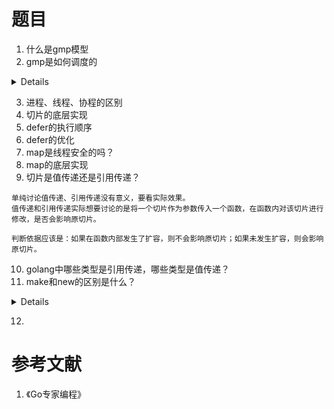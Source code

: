 # 题目

1. 什么是gmp模型
2. gmp是如何调度的

<details>

- 队列轮转
- 系统调用
- 工作量窃取
- 抢占式调度

</details>

3. 进程、线程、协程的区别
4. 切片的底层实现
5. defer的执行顺序
6. defer的优化
7. map是线程安全的吗？
8. map的底层实现
9. 切片是值传递还是引用传递？

```text
单纯讨论值传递、引用传递没有意义，要看实际效果。  
值传递和引用传递实际想要讨论的是将一个切片作为参数传入一个函数，在函数内对该切片进行修改，是否会影响原切片。  

判断依据应该是：如果在函数内部发生了扩容，则不会影响原切片；如果未发生扩容，则会影响原切片。
```

10. golang中哪些类型是引用传递，哪些类型是值传递？
11. make和new的区别是什么？

<details>

相同点：
- 都是分配内存
- 都是进行初始化

不同点：
- new可以初始化任意类型，make只能初始化map、slice、channel
- new初始化的是类型的零值，make初始化的是被零值填充的类型
- new返回的是类型的指针，make返回的是类型的引用
</details>

12. 

# 参考文献

1. 《Go专家编程》